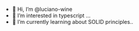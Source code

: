 - 👋 Hi, I’m @luciano-wine
- 👀 I’m interested in typescript ...
- 🌱 I’m currently learning about SOLID principles..
